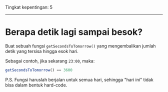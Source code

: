 Tingkat kepentingan: 5

---

# Berapa detik lagi sampai besok?

Buat sebuah fungsi `getSecondsToTomorrow()` yang mengembalikan jumlah detik yang tersisa hingga esok hari.

Sebagai contoh, jika sekarang `23:00`, maka:

```js
getSecondsToTomorrow() == 3600
```

P.S. Fungsi haruslah berjalan untuk semua hari, sehingga "hari ini" tidak bisa dalam bentuk hard-code.
